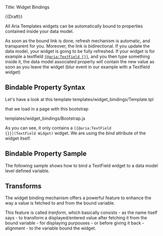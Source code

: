 Title: Widget Bindings

{{Draft}}

All Aria Templates widgets can be automatically bound to properties contained inside your data model.

As soon as the bound link is done, refresh mechanism is automatic, and transparent for you. Moreover, the link is bidirectional. If you update the data model, your widget is going to be fully refreshed. If your widget is for example a textfield <code>[{@aria:TextField {}}](TextField)</code>, and you then type something inside it, the data model associated property will contain the new value as soon as you leave the widget (blur event in our example with a Textfield widget)

## Bindable Property Syntax

Let's have a look at this template
<srcinclude lang="at" outdent="true">templates/widget_bindings/Template.tpl
</srcinclude>

that we load in a page with this bootstrap

<srcinclude tag="bootstrap" lang="javascript" outdent="true">templates/widget_bindings/Bootstrap.js
</srcinclude>

As you can see, it only contains a <code>[{@aria:TextField {}}](TextField Widget)</code> widget. We are using the *bind* attribute of the widget itself.

## Bindable Property Sample

The following sample shows how to bind a TextField widget to a data model level defined variable.

<sample sample="widgets/textfield/binding" />

## Transforms

The widget binding mechanism offers a powerful feature to enhance the way a value is fetched to and from the bound variable.

This feature is called *tranform*, which basically consists - as the name itself says - to transform a displayed/entered value after fetching it from the bound variable - for displaying purpouses - or before giving it back - alignment - to the variable bound the widget.

<sample sample="widgets/textfield/transform" />